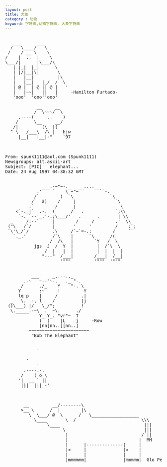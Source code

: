 ```yaml
---
layout: post
title: 大象
category : 动物
keyword: 字符画,动物字符画, 大象字符画
---
```


<pre>

   ___      ___
  /   \____/   \
 /    / __ \    \
/    |  ..  |    \
\___/|      |\___/\
   | |_|  |_|      \
   | |/|__|\|       \
   |   |__|         |\
   |   |__|   |_/  /  \
   | @ |  | @ || @ |   '
   |   |~~|   ||   |     -Hamilton Furtado-
   'ooo'  'ooo''ooo'

            __     __       
           /  \~~~/  \    
     ,----(     ..    ) 
    /      \__     __/   
   /|         (\  |(
  ^ \   /___\  /\ |   hjw
     |__|   |__|-"    `97



From: spunk1111@aol.com (Spunk1111)
Newsgroups: alt.ascii-art
Subject: [PIC]   elephant...
Date: 24 Aug 1997 04:38:32 GMT

                          
              ___.-~"~-._   __....__
            .'    `    \ ~"~        ``-.
           /` _      )  `\              `\
          /`  a)    /     |               `\
         :`        /      |                 \
    <`-._|`  .-.  (      /   .            `;\\
     `-. `--'_.'-.;\___/'   .      .       | \\
  _     /:--`     |        /     /        .'  \\
 ("\   /`/        |       '     '         /    :`;
 `\'\_/`/         .\     /`~`=-.:        /     ``
   `._.'          /`\    |      `\      /(
                 /  /\   |        `Y   /  \
           jgs  J  /  Y  |         |  /`\  \
               /  |   |  |         |  |  |  |
              "---"  /___|        /___|  /__|
                     '"""         '"""  '"""


          ___     _,.--.,_   
       .-~   ~--"~-.   ._ "-.  
      /      ./_    Y    "-. \  
     Y       :~     !         Y  
     lq p    |     /         .|   
  _   \. .-, l    /          |j  
 ()\___) |/   \_/";          !   
  \._____.-~\  .  ~\.      ./ 
             Y_ Y_. "vr"~  T 
             (  (    |L    j     -Row
             [nn[nn..][nn..]  
         ~~~~~~~~~~~~~~~~~~~~~~~ 
          "Bob The Elephant"


            '
 
        '
            '
       .----.-.
      /    ( o \
     '|  __ ` ||
      |||  ||| -'



       __         __/--------\
      >__ \      /  |        |\
         \  \___/ @  \      /   \__________________
           \____       \  /                         \\\
                \____                                |||
                      \                              |||
                       |                            / ||
                       |                           |  MM
                       |      |--------------|     |
                       |<     |              |<    |
                       |      |              |     |
                       |mmmmmm|              |mmmmm|  Glo Pearl

 </pre>

